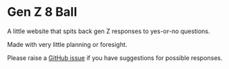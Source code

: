 # Gen Z 8 Ball

A little website that spits back gen Z responses to yes-or-no questions.

Made with very little planning or foresight.

Please raise a [GitHub issue](https://github.com/cwcrystal8/genz8ball/issues) if you have suggestions for possible responses.

